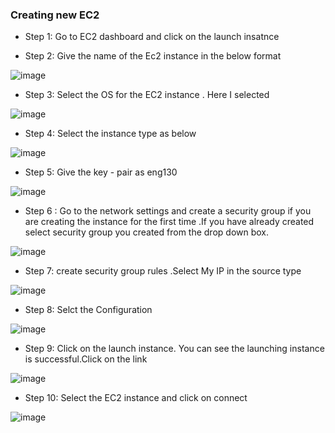 ### Creating new EC2

- Step 1: Go to EC2 dashboard and click on the launch insatnce 



- Step 2: Give the name of the Ec2 instance in the below format

![image](https://user-images.githubusercontent.com/97250268/199283566-d9e1a1de-53cb-47d5-a986-e47cbbd47ff8.png)



- Step 3: Select the OS for the EC2 instance . Here I selected 

![image](https://user-images.githubusercontent.com/97250268/199284077-b52ccd45-b805-455e-87d5-076e9964efd0.png)



- Step 4: Select the instance type as below

![image](https://user-images.githubusercontent.com/97250268/199284283-9390e26c-f3ab-4204-8d05-18e0ee23a93d.png)



- Step 5: Give the key - pair  as eng130

![image](https://user-images.githubusercontent.com/97250268/199284560-e5f12fee-940a-4ef6-b00d-0a901749802d.png)



- Step 6 : Go to the network settings and create a security group if you are creating the instance for the first time .If you have already created select security group you created from the drop down box.

![image](https://user-images.githubusercontent.com/97250268/199285808-da01d5e3-49de-41b8-9af5-e9a53b078d71.png)



- Step 7: create security group rules .Select My IP in the source type 

![image](https://user-images.githubusercontent.com/97250268/199286131-a772cad0-00ae-4701-8f95-c541635bc040.png)



- Step 8: Selct the Configuration

![image](https://user-images.githubusercontent.com/97250268/199286490-fe2023eb-66a5-4519-b4c0-a826399748d0.png)

- Step 9: Click on the launch instance. You can see the launching instance is successful.Click on the link

![image](https://user-images.githubusercontent.com/97250268/199288700-2a08546a-bfc3-40f2-9311-fc9a5873be39.png)


- Step 10: Select the EC2 instance and click on connect 

![image](https://user-images.githubusercontent.com/97250268/199288401-b0e74413-b68e-480a-ac8e-46c9505441e8.png)





